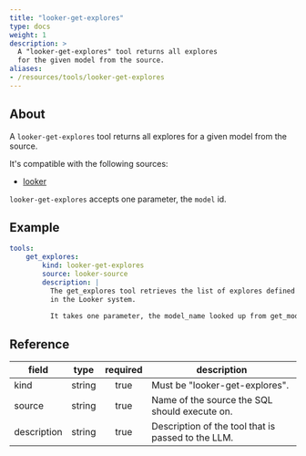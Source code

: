 ```yaml
---
title: "looker-get-explores"
type: docs
weight: 1
description: >
  A "looker-get-explores" tool returns all explores
  for the given model from the source.
aliases:
- /resources/tools/looker-get-explores
---
```


## About

A `looker-get-explores` tool returns all explores
for a given model from the source.

It's compatible with the following sources:

- [looker](../../sources/looker.md)

`looker-get-explores` accepts one parameter, the
`model` id.

## Example

```yaml
tools:
    get_explores:
        kind: looker-get-explores
        source: looker-source
        description: |
          The get_explores tool retrieves the list of explores defined in a LookML model
          in the Looker system.

          It takes one parameter, the model_name looked up from get_models.
```

## Reference

| **field**   |                  **type**                  | **required** | **description**                                                                                  |
|-------------|:------------------------------------------:|:------------:|--------------------------------------------------------------------------------------------------|
| kind        |                   string                   |     true     | Must be "looker-get-explores".                                                                   |
| source      |                   string                   |     true     | Name of the source the SQL should execute on.                                                    |
| description |                   string                   |     true     | Description of the tool that is passed to the LLM.                                               |
